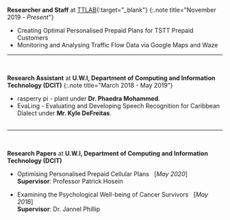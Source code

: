 **Researcher and Staff** at [TTLAB](http://lab.tt/){:target="_blank"}
{:.note title="November 2019 - _Present_"}

- Creating Optimal Personalised Prepaid Plans for TSTT Prepaid Customers
- Monitoring and Analysing Traffic Flow Data via Google Maps and Waze
&nbsp;
<hr>
&nbsp;

**Research Assistant** at **U.W.I, Department of Computing and Information Technology (DCIT)**
{:.note title="March 2018 - May 2019"}

- rasperry pi - plant under **Dr. Phaedra Mohammed**.
- EvaLing - Evaluating and Developing Speech Recognition for Caribbean Dialect under **Mr. Kyle DeFreitas**.    
&nbsp;
<hr>
&nbsp;

**Research Papers** at **U.W.I, Department of Computing and Information Technology (DCIT)**

- Optimising Personalised Prepaid Cellular Plans &nbsp; [_May 2020_] <br>
**Supervisor**: Professor Patrick Hosein

- Examining the Psychological Well-being of Cancer Survivors &nbsp; [_May 2016_] <br>
**Supervisor**: Dr. Jannel Phillip
